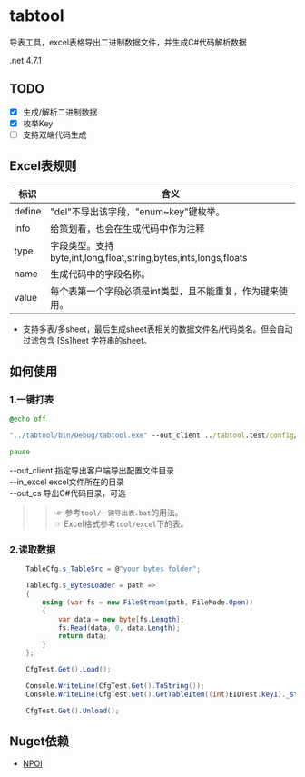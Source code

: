 # tabtool

导表工具，excel表格导出二进制数据文件，并生成C#代码解析数据

.net 4.7.1

## TODO

- [x] 生成/解析二进制数据
- [x] 枚举Key
- [ ] 支持双端代码生成

## Excel表规则

| 标识   | 含义                                                              |
| ------ | ----------------------------------------------------------------- |
| define | "del"不导出该字段，"enum~key"键枚举。                             |
| info   | 给策划看，也会在生成代码中作为注释                                |
| type   | 字段类型。支持 byte,int,long,float,string,bytes,ints,longs,floats |
| name   | 生成代码中的字段名称。                                            |
| value  | 每个表第一个字段必须是int类型，且不能重复，作为键来使用。         |

- 支持多表/多sheet，最后生成sheet表相关的数据文件名/代码类名。但会自动过滤包含 [Ss]heet 字符串的sheet。

## 如何使用

### 1.一键打表

```bat
@echo off

"../tabtool/bin/Debug/tabtool.exe" --out_client ../tabtool.test/config/ --out_cs ../tabtool.test/ --in_excel ./excel/

pause
```

--out_client 指定导出客户端导出配置文件目录<br>
--in_excel excel文件所在的目录<br>
--out_cs 导出C#代码目录，可选<br>
<!-- --in_tbs tbs文件路径（表中用到的结构体）<br> -->
<!--   --out_server 导出服务器配置文件目录<br> -->
<!--   --out_cpp 导出C++代码目录，可选<br> -->

>>☞ 参考`tool/一键导出表.bat`的用法。<!-- 暂时不提供unity示例工程。 --></br>
 ☞ Excel格式参考`tool/excel`下的表。

### 2.读取数据

```csharp
    TableCfg.s_TableSrc = @"your bytes folder";

    TableCfg.s_BytesLoader = path =>
    {
        using (var fs = new FileStream(path, FileMode.Open))
        {
            var data = new byte[fs.Length];
            fs.Read(data, 0, data.Length);
            return data;
        }
    };

    CfgTest.Get().Load();

    Console.WriteLine(CfgTest.Get().ToString());
    Console.WriteLine(CfgTest.Get().GetTableItem((int)EIDTest.key1)._string);

    CfgTest.Get().Unload();
```

## Nuget依赖

- [NPOI](https://github.com/dotnetcore/NPOI)
